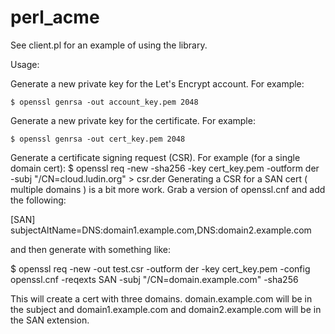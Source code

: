 # perl_acme

See client.pl for an example of using the library.

Usage:

 Generate a new private key for the Let's Encrypt account. For example:
 
   `$ openssl genrsa -out account_key.pem 2048`
   
 Generate a new private key for the certificate. For example:
 
   `$ openssl genrsa -out cert_key.pem 2048`

 Generate a certificate signing request (CSR).  For example (for a single domain cert):
   $ openssl req -new -sha256 -key cert_key.pem -outform der -subj "/CN=cloud.ludin.org" > csr.der
 Generating a CSR for a SAN cert ( multiple domains ) is a bit more work.  Grab a version
   of openssl.cnf and add the following:

   [SAN]
   subjectAltName=DNS:domain1.example.com,DNS:domain2.example.com

  and then generate with something like:

  $ openssl req -new -out test.csr -outform der -key cert_key.pem -config openssl.cnf -reqexts SAN -subj "/CN=domain.example.com" -sha256

  This will create a cert with three domains.  domain.example.com will be in the subject and
  domain1.example.com and domain2.example.com will be in the SAN extension.

 

